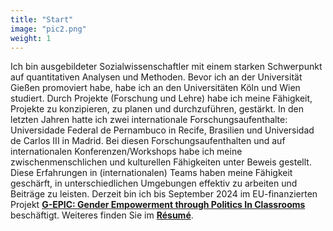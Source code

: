 ```yaml
---
title: "Start"
image: "pic2.png"
weight: 1
---
```


Ich bin ausgebildeter Sozialwissenschaftler mit einem starken Schwerpunkt auf quantitativen Analysen und Methoden. Bevor ich an der Universität Gießen promoviert habe, habe ich an den Universitäten Köln und Wien studiert. Durch Projekte (Forschung und Lehre) habe ich meine Fähigkeit, Projekte zu konzipieren, zu planen und durchzuführen, gestärkt. In den letzten Jahren hatte ich zwei internationale Forschungsaufenthalte: Universidade Federal de Pernambuco in Recife, Brasilien und Universidad de Carlos III in Madrid. Bei diesen Forschungsaufenthalten und auf internationalen Konferenzen/Workshops habe ich meine zwischenmenschlichen und kulturellen Fähigkeiten unter Beweis gestellt. Diese Erfahrungen in (internationalen) Teams haben meine Fähigkeit geschärft, in unterschiedlichen Umgebungen effektiv zu arbeiten und Beiträge zu leisten. Derzeit bin ich bis September 2024 im EU-finanzierten Projekt [**G-EPIC: Gender Empowerment through Politics In Classrooms**](https://g-epic.eu) beschäftigt. Weiteres finden Sie im [**Résumé**](https://bpkleer.github.io/files/resume-kleer-de.pdf).
